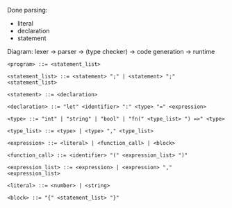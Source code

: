 Done parsing:
- literal
- declaration
- statement

Diagram: lexer -> parser -> (type checker) -> code generation -> runtime

```bnf
<program> ::= <statement_list>

<statement_list> ::= <statement> ";" | <statement> ";" <statement_list>

<statement> ::= <declaration>

<declaration> ::= "let" <identifier> ":" <type> "=" <expression>

<type> ::= "int" | "string" | "bool" | "fn(" <type_list> ") =>" <type>

<type_list> ::= <type> | <type> "," <type_list>

<expression> ::= <literal> | <function_call> | <block>

<function_call> ::= <identifier> "(" <expression_list> ")"

<expression_list> ::= <expression> | <expression> "," <expression_list>

<literal> ::= <number> | <string>

<block> ::= "{" <statement_list> "}"
```
